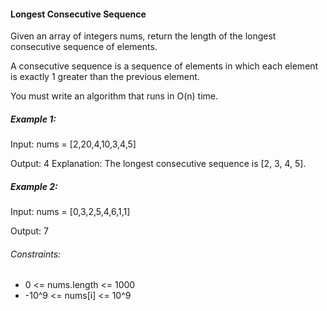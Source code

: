 #### Longest Consecutive Sequence

Given an array of integers nums, return the length of the longest consecutive sequence of elements.

A consecutive sequence is a sequence of elements in which each element is exactly 1 greater than the previous element.

You must write an algorithm that runs in O(n) time.


##### Example 1:

Input: nums = [2,20,4,10,3,4,5]

Output: 4
Explanation: The longest consecutive sequence is [2, 3, 4, 5].


##### Example 2:


Input: nums = [0,3,2,5,4,6,1,1]


Output: 7


###### Constraints:
* 0 <= nums.length <= 1000
* -10^9 <= nums[i] <= 10^9